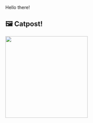 Hello there!



## 🖼️ Catpost!

<sub>
    <img src="https://cdn2.thecatapi.com/images/atr.jpg" height="256">
</sub>

